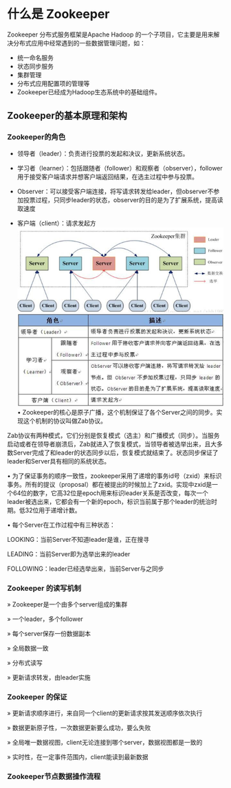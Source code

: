 # 什么是 Zookeeper
Zookeeper 分布式服务框架是Apache Hadoop 的一个子项目，它主要是用来解决分布式应用中经常遇到的一些数据管理问题，如：  
 * 统一命名服务
 * 状态同步服务
 * 集群管理
 * 分布式应用配置项的管理等
 * Zookeeper已经成为Hadoop生态系统中的基础组件。

## Zookeeper的基本原理和架构  
### Zookeeper的角色

* 领导者（leader）：负责进行投票的发起和决议，更新系统状态。

* 学习者（learner）：包括跟随者（follower）和观察者（observer），follower用于接受客户端请求并想客户端返回结果，在选主过程中参与投票。

* Observer：可以接受客户端连接，将写请求转发给leader，但observer不参加投票过程，只同步leader的状态，observer的目的是为了扩展系统，提高读取速度

* 客户端（client）：请求发起方  
![zookeeper集群架构](https://github.com/huo-yuan-ja/jin_picture/blob/main/2084.jpeg)  
![角色描述](https://github.com/huo-yuan-ja/jin_picture/blob/main/%E8%A7%92%E8%89%B2%E6%8F%8F%E8%BF%B0.jpeg)  
• Zookeeper的核心是原子广播，这个机制保证了各个Server之间的同步。实现这个机制的协议叫做Zab协议。

Zab协议有两种模式，它们分别是恢复模式（选主）和广播模式（同步）。当服务启动或者在领导者崩溃后，Zab就进入了恢复模式，当领导者被选举出来，且大多数Server完成了和leader的状态同步以后，恢复模式就结束了。状态同步保证了leader和Server具有相同的系统状态。

• 为了保证事务的顺序一致性，zookeeper采用了递增的事务id号（zxid）来标识事务。所有的提议（proposal）都在被提出的时候加上了zxid。实现中zxid是一个64位的数字，它高32位是epoch用来标识leader关系是否改变，每次一个leader被选出来，它都会有一个新的epoch，标识当前属于那个leader的统治时期。低32位用于递增计数。

• 每个Server在工作过程中有三种状态：

LOOKING：当前Server不知道leader是谁，正在搜寻

LEADING：当前Server即为选举出来的leader

FOLLOWING：leader已经选举出来，当前Server与之同步

### Zookeeper 的读写机制

» Zookeeper是一个由多个server组成的集群

» 一个leader，多个follower

» 每个server保存一份数据副本

» 全局数据一致

» 分布式读写

» 更新请求转发，由leader实施

### Zookeeper 的保证

» 更新请求顺序进行，来自同一个client的更新请求按其发送顺序依次执行

» 数据更新原子性，一次数据更新要么成功，要么失败

» 全局唯一数据视图，client无论连接到哪个server，数据视图都是一致的

» 实时性，在一定事件范围内，client能读到最新数据

### Zookeeper节点数据操作流程
